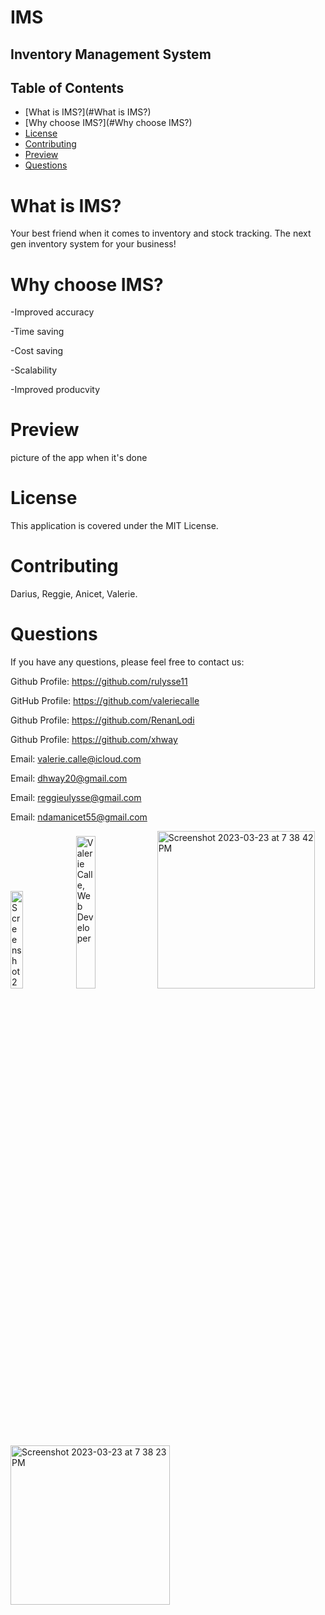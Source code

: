 # IMS
## Inventory Management System

## Table of Contents
* [What is IMS?](#What is IMS?)
* [Why choose IMS?](#Why choose IMS?)
* [License](#license)
* [Contributing](*Contributing)
* [Preview](*Preview)
* [Questions](*Questions)

# What is IMS?
Your best friend when it comes to inventory and stock tracking. The next gen inventory system for your business!

# Why choose IMS?
-Improved accuracy

-Time saving

-Cost saving

-Scalability

-Improved producvity

# Preview
 picture of the app when it's done

# License
This application is covered under the MIT License.

# Contributing
Darius, Reggie, Anicet, Valerie.

# Questions
If you have any questions, please feel free to contact us:

Github Profile: https://github.com/rulysse11

GitHub Profile: https://github.com/valeriecalle

Github Profile: https://github.com/RenanLodi

Github Profile: https://github.com/xhway

Email: valerie.calle@icloud.com

Email: dhway20@gmail.com

Email: reggieulysse@gmail.com

Email: ndamanicet55@gmail.com

<img width="20%" alt="Screenshot 2023-03-23 at 8 53 49 PM" src="https://user-images.githubusercontent.com/101648427/227396913-f909b65c-bfc4-4fa1-bd1c-4e98ca1f9b37.png">

<img src= "https://user-images.githubusercontent.com/101648427/225198542-4d075613-3a9c-462e-b781-68197d0f4d6c.jpeg" alt= "Valerie Calle, Web Developer" width="25%" />

<img width="252" alt="Screenshot 2023-03-23 at 7 38 42 PM" src="https://user-images.githubusercontent.com/101648427/227387869-b6e3dc42-1326-49d3-9d53-2286de171cda.png">

<img width="255" alt="Screenshot 2023-03-23 at 7 38 23 PM" src="https://user-images.githubusercontent.com/101648427/227387904-0b8fa38c-6c85-4ef1-864d-62841355e591.png">

